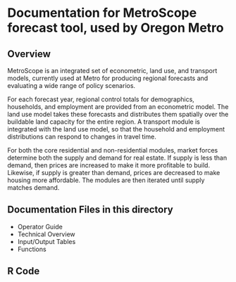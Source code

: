 
# Documentation for MetroScope forecast tool, used by Oregon Metro
 
## Overview 
MetroScope is an integrated set of econometric, land use, and transport models, currently used at Metro for producing regional forecasts and evaluating a wide range of policy scenarios.  

For each forecast year, regional control totals for demographics, households, and employment are provided from an econometric model.  The land use model takes these forecasts and distributes them spatially over the buildable land capacity for the entire region.  A transport module is integrated with the land use model, so that the household and employment distributions can respond to changes in travel time.  

For both the core residential and non-residential modules, market forces determine both the supply and demand for real estate.  If supply is less than demand, then prices are increased to make it more profitable to build. Likewise, if supply is greater than demand, prices are decreased to make housing more affordable.  The modules are then iterated until supply matches demand.   

## Documentation Files in this directory
* Operator Guide
* Technical Overview
* Input/Output Tables
* Functions

## R Code

